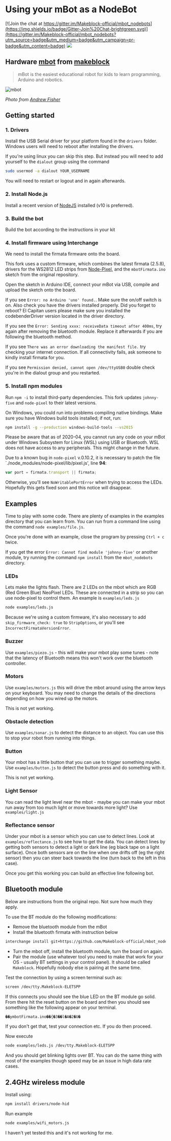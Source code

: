 # Using your mBot as a NodeBot

[![Join the chat at https://gitter.im/Makeblock-official/mbot_nodebots](https://img.shields.io/badge/Gitter-Join%20Chat-brightgreen.svg)](https://gitter.im/Makeblock-official/mbot_nodebots?utm_source=badge&utm_medium=badge&utm_campaign=pr-badge&utm_content=badge)
![](https://img.shields.io/badge/status-Stable-green.svg)

## Hardware [mbot](http://mblock.cc/) from [makeblock](http://www.makeblock.cc/)

> mBot is the easiest educational robot for kids to learn programming, Arduino and robotics.

![mbot](https://cloud.githubusercontent.com/assets/1183541/7513052/80e6dfc0-f4f4-11e4-94b8-76d3ee166cd2.jpg)

*Photo from [Andrew Fisher](https://twitter.com/ajfisher)*

## Getting started

### 1. Drivers

Install the USB Serial driver for your platform found in the `drivers` folder.
Windows users will need to reboot after installing the drivers.

If you're using linux you can skip this step. But instead you will need to add yourself to the `dialout` group using the command

```bash
sudo usermod -a dialout YOUR_USERNAME
```

You will need to restart or logout and in again afterwards.

### 2. Install Node.js

Install a recent version of  [NodeJS](https://nodejs.org) installed (v10 is preferred).

### 3. Build the bot

Build the bot according to the instructions in your kit

### 4. Install firmware using Interchange

We need to install the firmata firmware onto the board.

This fork uses a custom firmware, which combines the latest firmata (2.5.8), drivers for the WS2812 LED strips from [Node-Pixel](https://github.com/ajfisher/node-pixel), and the `mbotFirmata.ino` sketch from the original repository.

Open the sketch in Arduino IDE, connect your mBot via USB, compile and upload the sketch onto the board.

If you see `Error: no Arduino 'uno' found.`. Make sure the on/off switch is on. Also check you have the drivers installed properly. Did you forget to reboot? El Capitan users please make sure you installed the codebenderDriver version located in the driver directory.

If you see the `Error: Sending xxxx: receiveData timeout after 400ms`, try again after removing the bluetooth module. Replace it afterwards if you are following the bluetooth method.

If you see `There was an error downloading the manifest file.` try checking your internet connection. If all connectivity fails, ask someone to kindly install firmata for you.

If you see `Permission denied, cannot open /dev/ttyUSB0` double check you're in the dialout group and you restarted.

### 5. Install npm modules

Run `npm -i` to install third-party dependencies. This fork updates `johnny-five` and `node-pixel` to their latest versions.

On Windows, you could run into problems compiling native bindings. Make sure you have Windows build tools installed; if not, run:

```bash
npm install -g --production windows-build-tools --vs2015
```

Please be aware that as of 2020-04, you cannot run any code on your mBot under Windows Subsystem for Linux (WSL) using USB or Bluetooth. WSL does not have access to any peripherals. This might change in the future.

Due to a known bug in `node-pixel` v.0.10.2, it is necessary to patch the file `./node_modules/node-pixel/lib/pixel.js', line **94**:

```javascript
var port = firmata.transport || firmata;
```

Otherwise, you'll see `NoWritablePortError` when trying to access the LEDs. Hopefully this gets fixed soon and this notice will disappear.

## Examples

Time to play with some code. There are plenty of examples in the examples directory that you can learn from. You can run from a command line using the command `node examples/file.js`.

Once you're done with an example, close the program by pressing `Ctrl + c` twice.

If you get the error `Error: Cannot find module 'johnny-five'` or another module, try running the command `npm install` from the `mbot_nodebots` directory.

### LEDs

Lets make the lights flash. There are 2 LEDs on the mbot which are RGB (Red Green Blue) NeoPixel LEDs. These are connected in a strip so you can use node-pixel to control them. An example is `examples/leds.js`

```bash
node examples/leds.js
```

Because we're using a custom firmware, it's also necessary to add `skip_firmware_check: true` to `StripOptions`, or you'll see `IncorrectFirmataVersionError`.

### Buzzer

Use `examples/piezo.js` - this will make your mbot play some tunes - note that
the latency of Bluetooth means this won't work over the bluetooth controller.

### Motors

Use `examples/motors.js` this will drive the mbot around using the arrow keys on
your keyboard. You may need to change the details of the directions depending on
how you wired up the motors.

This is not yet working.

### Obstacle detection

Use `examples/sonar.js` to detect the distance to an object. You can use this to
stop your robot from running into things.

### Button

Your mbot has a little button that you can use to trigger something maybe. Use
`examples/button.js` to detect the button press and do something with it.

This is not yet working.

### Light Sensor

You can read the light level near the mbot - maybe you can make your mbot
run away from too much light or move towards more light? Use `examples/light.js`

### Reflectance sensor

Under your mbot is a sensor which you can use to detect lines. Look at
`examples/reflectance.js` to see how to get the data. You can detect lines by
getting both sensors to detect a light or dark line (eg black tape on a light
surface). Once both sensors are on the line when one drifts off (eg the right
sensor) then you can steer back towards the line (turn back to the left in this
case).

Once you get this working you can build an effective line following bot.

## Bluetooth module

Below are instructions from the original repo. Not sure how much they apply.

To use the BT module do the following modifications:

* Remove the bluetooth module from the mBot
* Install the bluetooth firmata with instruction below

```bash
interchange install git+https://github.com/Makeblock-official/mbot_nodebots -a uno --firmata=bluetooth
```

* Turn the mbot off, install the bluetooth module, turn the board on again.
* Pair the module (use whatever tool you need to make that work for your OS -
usually BT settings in your control panel). It should be called `Makeblock`. Hopefully nobody else is pairing at the same time.

Test the connection by using a screen terminal such as:

```bash
screen /dev/tty.Makeblock-ELETSPP
```

If this connects you should see the blue LED on the BT module go solid. From there
hit the reset button on the board and then you should see something like the following
appear on your terminal.

```bash
��ymbotFirmata.ino��{�3��l�A�2�U�
```

If you don't get that, test your connection etc. If you do then proceed.

Now execute

```bash
node examples/leds.js /dev/tty.Makeblock-ELETSPP
```

And you should get blinking lights over BT. You can do the same thing with
most of the examples though speed may be an issue in high data rate cases.

## 2.4GHz wireless module

Install using:

```bash
npm install drivers/node-hid
```

Run example

```bash
node examples/wifi_motors.js
```

I haven't yet tested this and it's not working for me.
